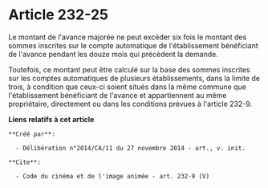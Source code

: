 # Article 232-25

Le montant de l'avance majorée ne peut excéder six fois le montant des sommes inscrites sur le compte automatique de
l'établissement bénéficiant de l'avance pendant les douze mois qui précèdent la demande. 

Toutefois, ce montant peut être calculé sur la base des sommes inscrites sur les comptes automatiques de plusieurs
établissements, dans la limite de trois, à condition que ceux-ci soient situés dans la même commune que l'établissement
bénéficiant de l'avance et appartiennent au même propriétaire, directement ou dans les conditions prévues à l'article 232-9.

**Liens relatifs à cet article**

	**Créé par**:

	  - Délibération n°2014/CA/11 du 27 novembre 2014 - art., v. init.

	**Cite**:

	  - Code du cinéma et de l'image animée - art. 232-9 (V)
